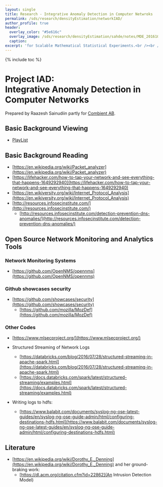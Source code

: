 ```yaml
---
layout: single
title: Research - Integrative Anomaly Detection in Computer Netwroks
permalink: /sds/research/densityEstimation/networkIAD/
author_profile: true
header:
  overlay_color: "#5e616c"
  overlay_image: /sds/research/densityEstimation/sahde/notes/MDE_20161010_141708_01.jpg
  caption: 
excerpt: 'for Scalable Mathematical Statistical Experiments.<br /><br /><br />'
---
```


{% include toc %}

# Project IAD:<br /> Integrative Anomaly Detection in Computer Networks

Prepared by Raazesh Sainudiin partly for [Combient AB](https://combient.com/).

## Basic Background Viewing

* [PlayList](https://www.youtube.com/playlist?list=PL_I1mOIPmfpbkPn3IoPiY6oGbtBiJ4wLS)

## Basic Background Reading

* [https://en.wikipedia.org/wiki/Packet_analyzer](https://en.wikipedia.org/wiki/Packet_analyzer)
* [https://lifehacker.com/how-to-tap-your-network-and-see-everything-that-happens-1649292940](https://lifehacker.com/how-to-tap-your-network-and-see-everything-that-happens-1649292940)
* [https://en.wikiversity.org/wiki/Internet_Protocol_Analysis](https://en.wikiversity.org/wiki/Internet_Protocol_Analysis)
* [http://resources.infosecinstitute.com/](http://resources.infosecinstitute.com/)
  * [http://resources.infosecinstitute.com/detection-prevention-dns-anomalies/](http://resources.infosecinstitute.com/detection-prevention-dns-anomalies/)

## Open Source Network Monitoring and Analytics Tools

### Network Monitoring Systems
* [https://github.com/OpenNMS/opennms](https://github.com/OpenNMS/opennms)

### Github showcases security

* [https://github.com/showcases/security](https://github.com/showcases/security)
  * [https://github.com/mozilla/MozDef](https://github.com/mozilla/MozDef)

### Other Codes

* [https://www.mlsecproject.org/](https://www.mlsecproject.org/)

* Structured Streaming of Network Logs
  * [https://databricks.com/blog/2016/07/28/structured-streaming-in-apache-spark.html](https://databricks.com/blog/2016/07/28/structured-streaming-in-apache-spark.html)
  * [https://docs.databricks.com/spark/latest/structured-streaming/examples.html](https://docs.databricks.com/spark/latest/structured-streaming/examples.html)

* Writing logs to hdfs:
  * [https://www.balabit.com/documents/syslog-ng-ose-latest-guides/en/syslog-ng-ose-guide-admin/html/configuring-destinations-hdfs.html](https://www.balabit.com/documents/syslog-ng-ose-latest-guides/en/syslog-ng-ose-guide-admin/html/configuring-destinations-hdfs.html)


## Literature

* [https://en.wikipedia.org/wiki/Dorothy_E._Denning](https://en.wikipedia.org/wiki/Dorothy_E._Denning) and her ground-braking work:
    * [https://dl.acm.org/citation.cfm?id=22862](An Intrusion Detection Model)


